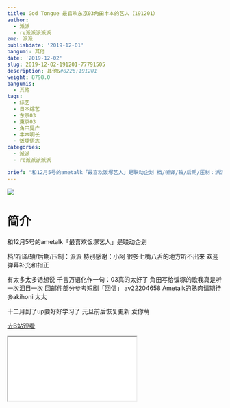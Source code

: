 ```yaml
---
title: God Tongue 最喜欢东京03角田丰本的艺人（191201）
author:
  - 派派
  - re派派派派派
zmz: 派派
publishdate: '2019-12-01'
bangumi: 其他
date: '2019-12-02'
slug: 2019-12-02-191201-77791505
description: 其他&#8226;191201
weight: 8798.0
bangumis:
  - 其他
tags:
  - 综艺
  - 日本综艺
  - 东京03
  - 東京03
  - 角田晃广
  - 丰本明长
  - 饭塚悟志
categories:
  - 派派
  - re派派派派派

brief: "和12月5号的ametalk「最喜欢饭塚艺人」是联动企划 档/听译/轴/后期/压制：派派 特别感谢：小阿 很多七嘴八舌的地方听不出来 欢迎弹幕补充和指正 有太多太多话想说 千言万语化作一句：03真的太好了 角田写给饭塚的歌我真是听一次泪目一次 回邮件部分参考短剧「回信」 av22204658 Ametalk的熟肉请期待@akihoni 太太 十二月到了up要好好学习了 元旦前后恢复更新 爱你萌"
---
```

![](https://raw.githubusercontent.com/tcgriffith/owaraisite/master/static/tmpimg/3c59584b6a1e98e6ff9f45297b3d58fb63719d56.jpg.480.jpg)
# 简介  
和12月5号的ametalk「最喜欢饭塚艺人」是联动企划

档/听译/轴/后期/压制：派派
特别感谢：小阿
很多七嘴八舌的地方听不出来 欢迎弹幕补充和指正

有太多太多话想说 千言万语化作一句：03真的太好了 角田写给饭塚的歌我真是听一次泪目一次
回邮件部分参考短剧「回信」 av22204658
Ametalk的熟肉请期待@akihoni 太太

十二月到了up要好好学习了 元旦前后恢复更新 爱你萌  

[去B站观看](https://www.bilibili.com/video/av77791505/)
<div class ="resp-container"><iframe class="testiframe" src="//player.bilibili.com/player.html?aid=77791505"", scrolling="no", allowfullscreen="true" > </iframe></div> 
